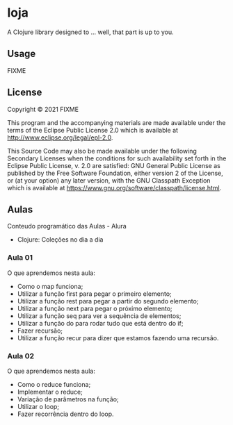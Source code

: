 # loja

A Clojure library designed to ... well, that part is up to you.

## Usage

FIXME

## License

Copyright © 2021 FIXME

This program and the accompanying materials are made available under the
terms of the Eclipse Public License 2.0 which is available at
http://www.eclipse.org/legal/epl-2.0.

This Source Code may also be made available under the following Secondary
Licenses when the conditions for such availability set forth in the Eclipse
Public License, v. 2.0 are satisfied: GNU General Public License as published by
the Free Software Foundation, either version 2 of the License, or (at your
option) any later version, with the GNU Classpath Exception which is available
at https://www.gnu.org/software/classpath/license.html.

## Aulas
Conteudo programático das Aulas - Alura
- Clojure: Coleções no dia a dia

### Aula 01

O que aprendemos nesta aula:

- Como o map funciona;
- Utilizar a função first para pegar o primeiro elemento;
- Utilizar a função rest para pegar a partir do segundo elemento;
- Utilizar a função next para pegar o próximo elemento;
- Utilizar a função seq para ver a sequência de elementos;
- Utilizar a função do para rodar tudo que está dentro do if;
- Fazer recursão;
- Utilizar a função recur para dizer que estamos fazendo uma recursão.

### Aula 02

O que aprendemos nesta aula:

- Como o reduce funciona;
- Implementar o reduce;
- Variação de parâmetros na função;
- Utilizar o loop;
- Fazer recorrência dentro do loop.
